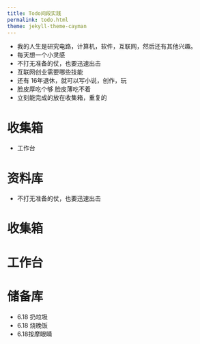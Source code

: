 ```yaml
---
title: Todo间段实践
permalink: todo.html
theme: jekyll-theme-cayman
---
```

- 我的人生是研究电路，计算机，软件，互联网，然后还有其他兴趣。
- 每天想一个小灵感
- 不打无准备的仗，也要迅速出击
- 互联网创业需要哪些技能
- 还有 16年退休，就可以写小说，创作，玩
- 脸皮厚吃个够 脸皮薄吃不着
- 立刻能完成的放在收集箱，重复的

# 收集箱
 - 工作台

# 资料库
- 不打无准备的仗，也要迅速出击


# 收集箱

# 工作台

# 储备库

- 6.18 扔垃圾
- 6.18 烧晚饭
- 6.18按摩眼睛